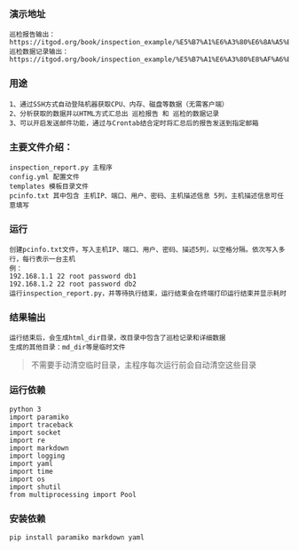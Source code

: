 ### 演示地址
    巡检报告输出：https://itgod.org/book/inspection_example/%E5%B7%A1%E6%A3%80%E6%8A%A5%E5%91%8A.md.html
    巡检数据记录输出：https://itgod.org/book/inspection_example/%E5%B7%A1%E6%A3%80%E8%AF%A6%E7%BB%86%E6%95%B0%E6%8D%AE%E8%AE%B0%E5%BD%95.md.html

### 用途
    1、通过SSH方式自动登陆机器获取CPU、内存、磁盘等数据（无需客户端）
    2、分析获取的数据并以HTML方式汇总出 巡检报告 和 巡检的数据记录
    3、可以开启发送邮件功能，通过与Crontab结合定时将汇总后的报告发送到指定邮箱

### 主要文件介绍：
    inspection_report.py 主程序
    config.yml 配置文件
    templates 模板目录文件
    pcinfo.txt 其中包含 主机IP、端口、用户、密码、主机描述信息 5列，主机描述信息可任意填写


### 运行
    创建pcinfo.txt文件，写入主机IP、端口、用户、密码、描述5列，以空格分隔。依次写入多行，每行表示一台主机
    例：
    192.168.1.1 22 root password db1
    192.168.1.2 22 root password db2
    运行inspection_report.py，并等待执行结束，运行结束会在终端打印运行结束并显示耗时

### 结果输出
    运行结束后，会生成html_dir目录，改目录中包含了巡检记录和详细数据
    生成的其他目录：md_dir等是临时文件

> 不需要手动清空临时目录，主程序每次运行前会自动清空这些目录

### 运行依赖
    python 3
    import paramiko
    import traceback
    import socket
    import re
    import markdown
    import logging
    import yaml
    import time
    import os
    import shutil
    from multiprocessing import Pool
    
 ### 安装依赖
    pip install paramiko markdown yaml

